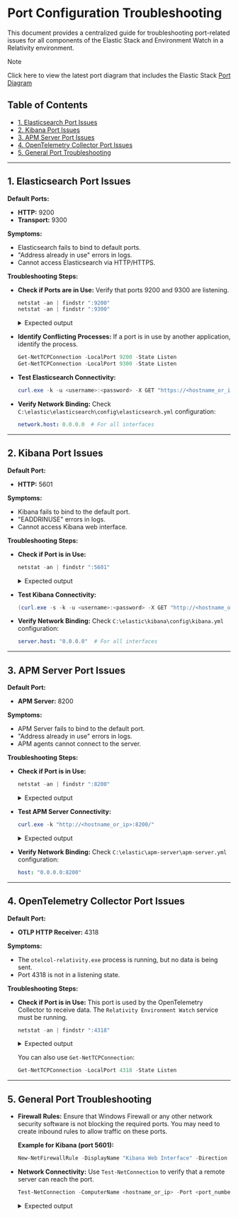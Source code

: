 # Port Configuration Troubleshooting

This document provides a centralized guide for troubleshooting port-related issues for all components of the Elastic Stack and Environment Watch in a Relativity environment.

> [!NOTE]
> Click here to view the latest port diagram that includes the Elastic Stack [Port Diagram](../environment-watch/port-diagram.md)

## Table of Contents

- [1. Elasticsearch Port Issues](#1-elasticsearch-port-issues)
- [2. Kibana Port Issues](#2-kibana-port-issues)
- [3. APM Server Port Issues](#3-apm-server-port-issues)
- [4. OpenTelemetry Collector Port Issues](#4-opentelemetry-collector-port-issues)
- [5. General Port Troubleshooting](#5-general-port-troubleshooting)

---

## 1. Elasticsearch Port Issues

**Default Ports:**
- **HTTP:** 9200
- **Transport:** 9300

**Symptoms:**
- Elasticsearch fails to bind to default ports.
- "Address already in use" errors in logs.
- Cannot access Elasticsearch via HTTP/HTTPS.

**Troubleshooting Steps:**

* **Check if Ports are in Use:**
  Verify that ports 9200 and 9300 are listening.
  ```powershell
  netstat -an | findstr ":9200"
  netstat -an | findstr ":9300"
  ```
  <details>
  <summary>Expected output</summary>

  ```
  TCP    0.0.0.0:9200           0.0.0.0:0              LISTENING
  TCP    0.0.0.0:9300           0.0.0.0:0              LISTENING
  ```
  </details>

* **Identify Conflicting Processes:**
  If a port is in use by another application, identify the process.
  ```powershell
  Get-NetTCPConnection -LocalPort 9200 -State Listen
  Get-NetTCPConnection -LocalPort 9300 -State Listen
  ```

* **Test Elasticsearch Connectivity:**
  ```powershell
  curl.exe -k -u <username>:<password> -X GET "https://<hostname_or_ip>:9200/"
  ```

* **Verify Network Binding:**
  Check `C:\elastic\elasticsearch\config\elasticsearch.yml` configuration:
  ```yaml
  network.host: 0.0.0.0  # For all interfaces
  ```

---

## 2. Kibana Port Issues

**Default Port:**
- **HTTP:** 5601

**Symptoms:**
- Kibana fails to bind to the default port.
- "EADDRINUSE" errors in logs.
- Cannot access Kibana web interface.

**Troubleshooting Steps:**

* **Check if Port is in Use:**
  ```powershell
  netstat -an | findstr ":5601"
  ```
  <details>
  <summary>Expected output</summary>

  ```
  TCP    0.0.0.0:5601           0.0.0.0:0              LISTENING
  ```
  </details>

* **Test Kibana Connectivity:**
  ```powershell
  (curl.exe -s -k -u <username>:<password> -X GET "http://<hostname_or_ip>:5601/api/status" | ConvertFrom-Json).status.overall | ConvertTo-Json -Depth 10
  ```

* **Verify Network Binding:**
  Check `C:\elastic\kibana\config\kibana.yml` configuration:
  ```yaml
  server.host: "0.0.0.0"  # For all interfaces
  ```

---

## 3. APM Server Port Issues

**Default Port:**
- **APM Server:** 8200

**Symptoms:**
- APM Server fails to bind to the default port.
- "Address already in use" errors in logs.
- APM agents cannot connect to the server.

**Troubleshooting Steps:**

* **Check if Port is in Use:**
  ```powershell
  netstat -an | findstr ":8200"
  ```
  <details>
  <summary>Expected output</summary>

  ```
  TCP    0.0.0.0:8200           0.0.0.0:0              LISTENING
  ```
  </details>

* **Test APM Server Connectivity:**
  ```powershell
  curl.exe -k "http://<hostname_or_ip>:8200/"
  ```
  <details>
  <summary>Expected output</summary>

  ```json
  {
    "build_date": "...",
    "build_sha": "...",
    "publish_ready": true,
    "version": "8.17.3"
  }
  ```
  </details>

* **Verify Network Binding:**
  Check `C:\elastic\apm-server\apm-server.yml` configuration:
  ```yaml
  host: "0.0.0.0:8200"
  ```

---

## 4. OpenTelemetry Collector Port Issues

**Default Port:**
- **OTLP HTTP Receiver:** 4318

**Symptoms:**
- The `otelcol-relativity.exe` process is running, but no data is being sent.
- Port 4318 is not in a listening state.

**Troubleshooting Steps:**

* **Check if Port is in Use:**
  This port is used by the OpenTelemetry Collector to receive data. The `Relativity Environment Watch` service must be running.
  ```powershell
  netstat -an | findstr ":4318"
  ```
  <details>
  <summary>Expected output</summary>

  ```
  TCP    0.0.0.0:4318           0.0.0.0:0              LISTENING
  ```
  </details>

  You can also use `Get-NetTCPConnection`:
  ```powershell
  Get-NetTCPConnection -LocalPort 4318 -State Listen
  ```

---

## 5. General Port Troubleshooting

* **Firewall Rules:**
  Ensure that Windows Firewall or any other network security software is not blocking the required ports. You may need to create inbound rules to allow traffic on these ports.

  **Example for Kibana (port 5601):**
  ```powershell
  New-NetFirewallRule -DisplayName "Kibana Web Interface" -Direction Inbound -Protocol TCP -LocalPort 5601 -Action Allow
  ```

* **Network Connectivity:**
  Use `Test-NetConnection` to verify that a remote server can reach the port.
  ```powershell
  Test-NetConnection -ComputerName <hostname_or_ip> -Port <port_number>
  ```
  <details>
  <summary>Expected output</summary>

  ```
  ComputerName     : <hostname_or_ip>
  RemoteAddress    : <ip>
  RemotePort       : <port_number>
  TcpTestSucceeded : True
  ```
  </details>
